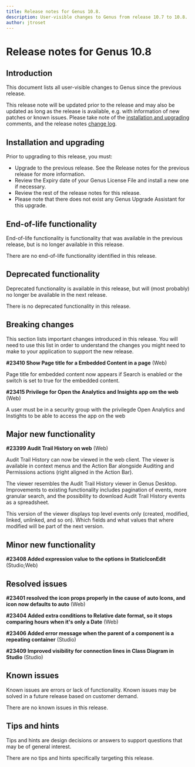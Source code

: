 ```yaml
---
title: Release notes for Genus 10.8.
description: User-visible changes to Genus from release 10.7 to 10.8.
author: jtroset
---
```


# Release notes for Genus 10.8

## Introduction

This document lists all user-visible changes to Genus since the previous release.

This release note will be updated prior to the release and may also be updated as long as the release is available, e.g. with information of new patches or known issues. Please take note of the [installation and upgrading](#installation-and-upgrading) comments, and the release notes [change log](#change-log).

## Installation and upgrading

Prior to upgrading to this release, you must:

- Upgrade to the previous release. See the Release notes for the previous release for more information.
- Review the Expiry date of your Genus License File and install a new one if necessary.
- Review the rest of the release notes for this release.
- Please note that there does not exist any Genus Upgrade Assistant for this upgrade.

<!--rntype01-start INSTALLATION / UPGRADE. DO NOT CHANGE THESE TAGS. ANY CHANGES BELOW WILL BE OVERWRITTEN.-->

<!--rntype01-end   INSTALLATION / UPGRADE. DO NOT CHANGE THESE TAGS. ANY CHANGES ABOVE WILL BE OVERWRITTEN.-->
<!-- release note type 2 is missing. That's ok.-->

## End-of-life functionality

End-of-life functionality is functionality that was available in the previous release, but is no longer available in this release.
<!--rntype03-start END-OF-LIFE. DO NOT CHANGE THESE TAGS. ANY CHANGES BELOW WILL BE OVERWRITTEN.-->
There are no end-of-life functionality identified in this release.
<!--rntype03-end   END-OF-LIFE. DO NOT CHANGE THESE TAGS. ANY CHANGES ABOVE WILL BE OVERWRITTEN.-->
## Deprecated functionality

Deprecated functionality is available in this release, but will (most probably) no longer be available in the next release.
<!--rntype04-start DEPRECATED. DO NOT CHANGE THESE TAGS. ANY CHANGES BELOW WILL BE OVERWRITTEN.-->
There is no deprecated functionality in this release.
<!--rntype04-end   DEPRECATED. DO NOT CHANGE THESE TAGS. ANY CHANGES ABOVE WILL BE OVERWRITTEN.-->
## Breaking changes

This section lists important changes introduced in this release. You will need to use this list in order to understand the changes you might need to make to your application to support the new release.
<!--rntype05-start BREAKING. DO NOT CHANGE THESE TAGS. ANY CHANGES BELOW WILL BE OVERWRITTEN.-->
<!--ID 2d363791-ab84-4b6b-9825-579942d40698 -->
**#23410 Show Page title for a Embedded Content in a page** (Web)

Page title for embedded content now appears if Search is enabled or the switch is set to true for the embedded content.

<!--ID 74b9831b-b522-4cc5-be48-e3c19ff8487f -->
**#23415 Privilege for Open the Analytics and Insights app om the web** (Web)

A user must be in a security group with the privilegde Open Analytics and Instights to be able to access the app on the web

<!--rntype05-end   BREAKING. DO NOT CHANGE THESE TAGS. ANY CHANGES ABOVE WILL BE OVERWRITTEN.-->
## Major new functionality
<!--rntype06-start MAJOR. DO NOT CHANGE THESE TAGS. ANY CHANGES BELOW WILL BE OVERWRITTEN.-->
<!--ID 866c4eb6-1858-4864-b6ea-1c3596293e7b -->
**#23399 Audit Trail History on web** (Web)

Audit Trail History can now be viewed in the web client. The viewer is available in context menus and the Action Bar alongside Auditing and Permissions actions (right aligned in the Action Bar).

The viewer resembles the Audit Trail History viewer in Genus Desktop. Improvements to existing functionality includes pagination of events, more granular search, and the possibility to download Audit Trail History events as a spreadsheet.

This version of the viewer displays top level events only (created, modified, linked, unlinked, and so on). Which fields and what values that where modified will be part of the next version.

<!--rntype06-end   MAJOR. DO NOT CHANGE THESE TAGS. ANY CHANGES ABOVE WILL BE OVERWRITTEN.-->
## Minor new functionality
<!--rntype07-start MINOR. DO NOT CHANGE THESE TAGS. ANY CHANGES BELOW WILL BE OVERWRITTEN.-->
<!--ID 73b1138f-fd0d-4557-ae12-a09e2988f3d1 -->
**#23408 Added expression value to the options in StaticIconEdit** (Studio;Web)

<!--rntype07-end   MINOR. DO NOT CHANGE THESE TAGS. ANY CHANGES ABOVE WILL BE OVERWRITTEN.-->
## Resolved issues
<!--rntype08-start RESOLVED ISSUES. DO NOT CHANGE THESE TAGS. ANY CHANGES BELOW WILL BE OVERWRITTEN.-->
<!--ID 0b5c29f9-6225-4579-a4fa-fff49ff3ba3b -->
**#23401 resolved the icon props properly in the cause of auto Icons, and icon now defaults to auto** (Web)

<!--ID 03f68525-dd81-40f3-adf6-eecb39c40bbb -->
**#23404 Added extra conditions to Relative date format, so it stops comparing hours when it's only a Date** (Web)

<!--ID c62c3bc8-1410-483d-a3b4-af3f411ef318 -->
**#23406 Added error message when the parent of a component is a repeating container** (Studio)

<!--ID 72a82934-88e2-4382-9a2f-8138b9885165 -->
**#23409 Improved visibility for connection lines in Class Diagram in Studio** (Studio)

<!--rntype08-end   RESOLVED ISSUES. DO NOT CHANGE THESE TAGS. ANY CHANGES ABOVE WILL BE OVERWRITTEN.-->
## Known issues

Known issues are errors or lack of functionality. Known issues may be solved in a future release based on customer demand.
<!--rntype09-start KNOWN ISSUES. DO NOT CHANGE THESE TAGS. ANY CHANGES BELOW WILL BE OVERWRITTEN.-->
There are no known issues in this release.
<!--rntype09-end   KNOWN ISSUES. DO NOT CHANGE THESE TAGS. ANY CHANGES ABOVE WILL BE OVERWRITTEN.-->
## Tips and hints

Tips and hints are design decisions or answers to support questions that may be of general interest.

There are no tips and hints specifically targeting this release.
<!--changelog CHANGELOG. DO NOT CHANGE THIS TAG. ANY CHANGES BELOW WILL BE DELETED.-->
